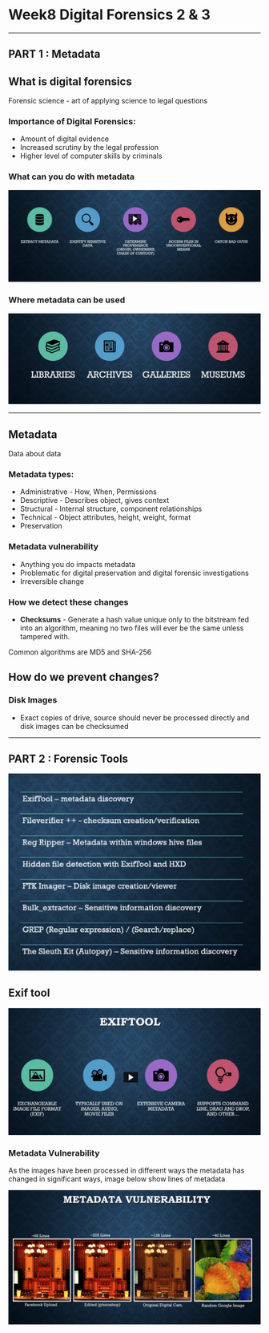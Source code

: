 # Week8 Digital Forensics 2 & 3

---

## PART 1 : Metadata

## What is digital forensics

Forensic science - art of applying science to legal questions

### Importance of Digital Forensics:

- Amount of digital evidence
- Increased scrutiny by the legal profession
- Higher level of computer skills by criminals

### What can you do with metadata

![meta-data](images/metadata.png)

### Where metadata can be used

![where-metadata-can-be-used](images/where-metadata-can-be-used.png)

---

## Metadata

Data about data

### Metadata types:

- Administrative - How, When, Permissions
- Descriptive - Describes object, gives context
- Structural - Internal structure, component relationships
- Technical - Object attributes, height, weight, format
- Preservation

### Metadata vulnerability

- Anything you do impacts metadata
- Problematic for digital preservation and digital forensic investigations
- Irreversible change

### How we detect these changes

- **Checksums** - Generate a hash value unique only to the bitstream fed into an algorithm, meaning no two files will ever be the same unless tampered with.

Common algorithms are MD5 and SHA-256

## How do we prevent changes?

### Disk Images

- Exact copies of drive, source should never be processed directly and disk images can be checksumed

---

## PART 2 : Forensic Tools

![forensic-tools](images/forensic-tools.png)

## Exif tool

![exif-tool](images/exif-tool.png)

### Metadata Vulnerability

As the images have been processed in different ways the metadata has changed in significant ways, image below show lines of metadata

![metadata-vulnerability](images/metadata-vulnerability.png)
